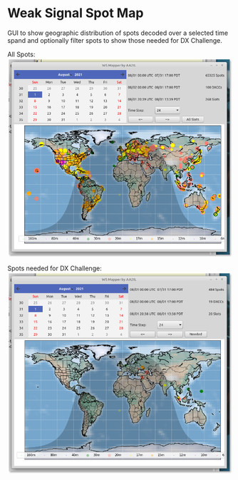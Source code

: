 # Weak Signal Spot Map

GUI to show geographic distribution of spots decoded over a selected time spand and optionally filter spots to show those needed for DX Challenge.

All Spots:
![Screen Shot1]( Docs/wsmap1.png)

Spots needed for DX Challenge:
![Screen Shot2]( Docs/wsmap2.png)
